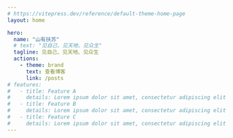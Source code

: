 ```yaml
---
# https://vitepress.dev/reference/default-theme-home-page
layout: home

hero:
  name: "山有扶苏"
  # text: "见自己、见天地、见众生"
  tagline: 见自己、见天地、见众生
  actions:
    - theme: brand
      text: 查看博客
      link: /posts
# features:
#   - title: Feature A
#     details: Lorem ipsum dolor sit amet, consectetur adipiscing elit
#   - title: Feature B
#     details: Lorem ipsum dolor sit amet, consectetur adipiscing elit
#   - title: Feature C
#     details: Lorem ipsum dolor sit amet, consectetur adipiscing elit
---
```

